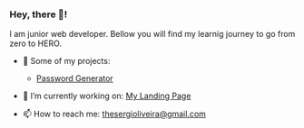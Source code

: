 ### Hey, there 👋!

I am junior web developer. 
Bellow you will find my learnig journey to go from zero to HERO.

- 🤩 Some of my projects:
  * [Password Generator](https://github.com/thesergioliveira/passwordGenerator/blob/73f955f80d38de051a0c80c0e434161066d44070/passwordGenerator.js#L14)

- 🧗 I’m currently working on: [My Landing Page](https://github.com/thesergioliveira/myLandingPage "Github version")

- 📫 How to reach me: thesergioliveira@gmail.com 
<!--
**thesergioliveira/thesergioliveira** is a ✨ _special_ ✨ repository because its `README.md` (this file) appears on your GitHub profile.

Here are some ideas to get you started:

- 🔭 I’m currently working on ...
- 🌱 I’m currently learning ...
- 👯 I’m looking to collaborate on ...
- 🤔 I’m looking for help with ...
- 💬 Ask me about ...
- 📫 How to reach me: ...
- 😄 Pronouns: ...
- ⚡ Fun fact: ...
-->
